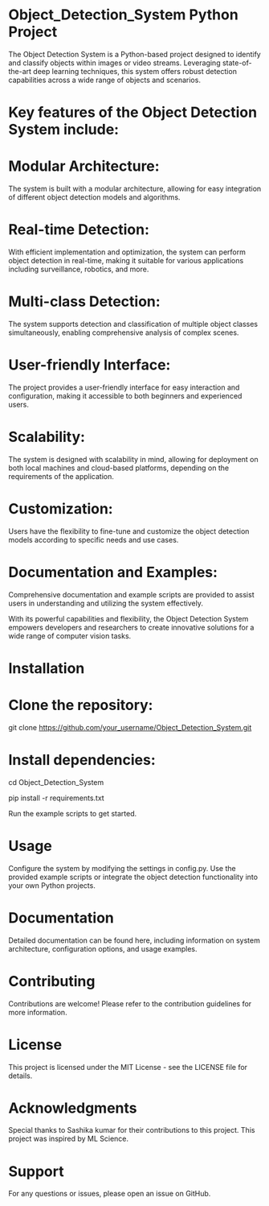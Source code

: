 # Object_Detection_System Python Project
 The Object Detection System is a Python-based project designed to identify and classify objects within images or video streams. Leveraging state-of-the-art deep learning techniques, this system offers robust detection capabilities across a wide range of objects and scenarios.

# Key features of the Object Detection System include:

# Modular Architecture:
The system is built with a modular architecture, allowing for easy integration of different object detection models and algorithms.
# Real-time Detection:
With efficient implementation and optimization, the system can perform object detection in real-time, making it suitable for various applications including surveillance, robotics, and more.
# Multi-class Detection:
The system supports detection and classification of multiple object classes simultaneously, enabling comprehensive analysis of complex scenes.
# User-friendly Interface:
The project provides a user-friendly interface for easy interaction and configuration, making it accessible to both beginners and experienced users.
# Scalability:
The system is designed with scalability in mind, allowing for deployment on both local machines and cloud-based platforms, depending on the requirements of the application.
# Customization:
Users have the flexibility to fine-tune and customize the object detection models according to specific needs and use cases.
# Documentation and Examples: 
Comprehensive documentation and example scripts are provided to assist users in understanding and utilizing the system effectively.

With its powerful capabilities and flexibility, the Object Detection System empowers developers and researchers to create innovative solutions for a wide range of computer vision tasks.

# Installation
# Clone the repository:
git clone  https://github.com/your_username/Object_Detection_System.git

# Install dependencies:
cd Object_Detection_System

pip install -r requirements.txt

Run the example scripts to get started.

# Usage
Configure the system by modifying the settings in config.py.
Use the provided example scripts or integrate the object detection functionality into your own Python projects.

# Documentation
Detailed documentation can be found here, including information on system architecture, configuration options, and usage examples.

# Contributing
Contributions are welcome! Please refer to the contribution guidelines for more information.

# License
This project is licensed under the MIT License - see the LICENSE file for details.

# Acknowledgments
Special thanks to Sashika kumar for their contributions to this project.
This project was inspired by ML Science.
# Support
For any questions or issues, please open an issue on GitHub.
